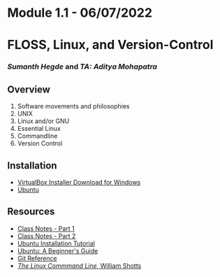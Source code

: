 # Module 1.1 - 06/07/2022

# FLOSS, Linux, and Version-Control

### _Sumanth Hegde_ and _TA: Aditya Mohapatra_

## Overview

1. Software movements and philosophies
2. UNIX
3. Linux and/or GNU
4. Essential Linux
5. Commandline
6. Version Control

## Installation

- [VirtualBox Installer Download for Windows](https://download.virtualbox.org/virtualbox/6.1.22/VirtualBox-6.1.22-144080-Win.exe)
- [Ubuntu](https://ubuntu.com/download/desktop)

## Resources

- [Class Notes - Part 1](./linux-01.md)
- [Class Notes - Part 2](./linux-02.md)
- [Ubuntu Installation Tutorial](./ubuntu-installation.md)
- [Ubuntu: A Beginner's Guide](https://www.makeuseof.com/tag/ubuntu-an-absolute-beginners-guide/)
- [Git Reference](https://git-scm.com/docs)
- [_The Linux Commmand Line_, William Shotts](http://linuxclass.heinz.cmu.edu/doc/tlcl.pdf)

